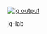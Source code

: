 [![jq output](https://github.com/guitarrapc/jq-lab/actions/workflows/jq_output.yaml/badge.svg)](https://github.com/guitarrapc/jq-lab/actions/workflows/jq_output.yaml)

jq-lab
